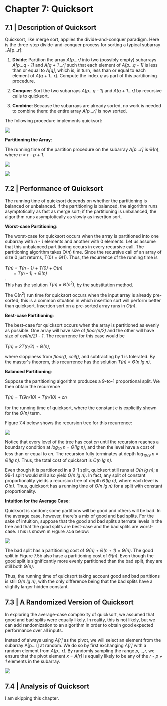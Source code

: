 # Chapter 7: Quicksort

## 7.1 | Description of Quicksort
Quicksort, like merge sort, applies the divide-and-conquer paradigm. Here is the three-step divide-and-conquer process for sorting a
typical subarray _A[p...r]:

1. **Divide**: Partition the array _A[p...r]_ into two (possibly empty) subarrays _A[p...q - 1]_ and _A[q + 1...r]_ such that each element of _A[p...q - 1]_ is less than or equal to _A[q]_, which is, in turn, less than or equal to each element of _A[q + 1...r]_. Compute the index _q_ as part of this partitioning procedure.

2. **Conquer**: Sort the two subarrays _A[p...q - 1]_ and _A[q + 1...r]_ by recursive calls to quicksort.

3. **Combine**: Because the subarrays are already sorted, no work is needed to combine them: the entire array _A[p...r]_ is now sorted.

The following procedure implements quicksort:

![](https://github.com/stinsan/CS-4413-Algorithm-Analysis/blob/master/Screenshots/algo-21.png)

**Partitioning the Array**:

The running time of the partition procedure on the subarray _A[p...r]_ is Ѳ(_n_), where _n = r - p + 1_.

![](https://github.com/stinsan/CS-4413-Algorithm-Analysis/blob/master/Screenshots/algo-22.png)

![](https://github.com/stinsan/CS-4413-Algorithm-Analysis/blob/master/Screenshots/algo-23.png)

## 7.2 | Performance of Quicksort

The running time of quicksort depends on whether the partitioning is balanced or unbalanced. If the partitioning is balanced, the algorithm runs asymptotically as fast as merge sort; if the partitioning is unbalanced, the algorithm runs asymptotically as slowly as insertion sort.

**Worst-case Partitioning**:

The worst-case for quicksort occurs when the array is partitioned into one subarray with _n - 1_ elements and another with 0 elements.
Let us assume that this unbalanced partitioning occurs in every recursive call. The partitioning algorithm takes Θ(_n_) time. Since the recursive call of an array of size 0 just returns, T(0) = Θ(1). Thus, the recurrence of the running time is <br/>
<br/>
_T(n) = T(n - 1) + T(0) + Θ(n)_<br/>
&nbsp;&nbsp;&nbsp;&nbsp;&nbsp;&nbsp;&nbsp;_= T(n - 1) + Θ(n)_<br/>.
<br/>
This has the solution _T(n) = Θ(n<sup>2</sup>)_, by the substitution method.

The Θ(n<sup>2</sup>) run time for quicksort occurs when the input array is already pre-sorted; this is a common situation in which insertion sort will perform better than quicksort. Insertion sort on a pre-sorted array runs in _O(n)_.

**Best-case Partitioning**:

The best-case for quicksort occurs when the array is partitioned as evenly as possible. One array will have size of _floor(n/2)_ and the other will have size of _ceil(n/2) - 1_. The recurrence for this case would be <br/>
<br/>
_T(n) = 2T(n/2) + Θ(n)_,<br/>
<br/>
where sloppiness from _floor()_, _ceil()_, and subtracting by 1 is tolerated. By the master's theorem, this recurrence has the solution _T(n) = Θ(n lg n)_.

**Balanced Partitioning**:

Suppose the partitioning algorithm produces a 9-to-1 proportional split. We then obtain the recurrence<br/>
<br/>
_T(n) = T(9n/10) + T(n/10) + cn_<br/>
<br/>
for the running time of quicksort, where the constant _c_ is explicitly shown for the _Θ(n)_ term.

Figure 7.4 below shows the recursion tree for this recurrence:

![](https://github.com/stinsan/CS-4413-Algorithm-Analysis/blob/master/Screenshots/algo-24.png)

Notice that every level of the tree has cost _cn_ until the recursion reaches a boundary condition at _log<sub>10</sub> n = Θ(lg n)_, and then the level have a cost of less than or equal to _cn_. The recursion fully terminates at depth _log<sub>10/9</sub> n = Θ(lg n)_.
Thus, the total cost of quicksort is _O(n lg n)_.

Even though it is partitioned in a 9-1 split, quicksort still runs at _O(n lg n)_; a 99-1 split would still also yield _O(n lg n)_.
In fact, any split of constant proportionality yields a recursion tree of depth _Θ(lg n)_, where each level is _O(n)_. Thus, quicksort has a running time of _O(n lg n)_ for a split with constant proportionality.

**Intuition for the Average Case**:

Quicksort is random; some partitions will be good and others will be bad. In the average case, however, there's a mix of good and bad splits. For the sake of intuition, suppose that the good and bad splits alternate levels in the tree and that the good splits are best-case and the bad splits are worst-case. This is shown in Figure 7.5a below:

![](https://github.com/stinsan/CS-4413-Algorithm-Analysis/blob/master/Screenshots/algo-25.png)

The bad split has a partitioning cost of _Θ(n) + Θ(n + 1) = Θ(n)_. The good split in Figure 7.5b also hase a partitioning cost of _Θ(n)_. Even though the good split is significantly more evenly partitioned than the bad split, they are still both _Θ(n)_.

Thus, the running time of quicksort taking account good and bad partitions is still _O(n lg n)_, with the only difference being that the bad splits have a slightly larger hidden constant.

## 7.3 | A Randomized Version of Quicksort

In exploring the average-case complexity of quicksort, we assumed that good and bad splits were equally likely. In reality, this is not likely, but we can add randomization to an algorithm in order to obtain good expected performance over all inputs.

Instead of always using _A[r]_ as the pivot, we will select an element from the subarray A[p...r] at random. We do so by first exchanging _A[r]_ with a random element from _A[p...r]_. By randomly sampling the range _p,...,r,_ we ensure that the pivot element _x = A[r]_ is equally likely to be any of the _r - p + 1_ elements in the subarray.

![](https://github.com/stinsan/CS-4413-Algorithm-Analysis/blob/master/Screenshots/algo-26.png)

## 7.4 | Analysis of Quicksort

I am skipping this chapter.
